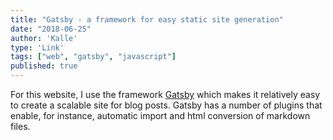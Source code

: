 ```yaml
---
title: "Gatsby - a framework for easy static site generation"
date: "2018-06-25"
author: 'Kalle'
type: 'Link'
tags: ["web", "gatsby", "javascript"]
published: true
---
```


For this website, I use the framework [Gatsby](https://www.gatsbyjs.org/) which makes it relatively easy to create a scalable site for blog posts. Gatsby has a number of plugins that enable, for instance, automatic import and html conversion of markdown files.
